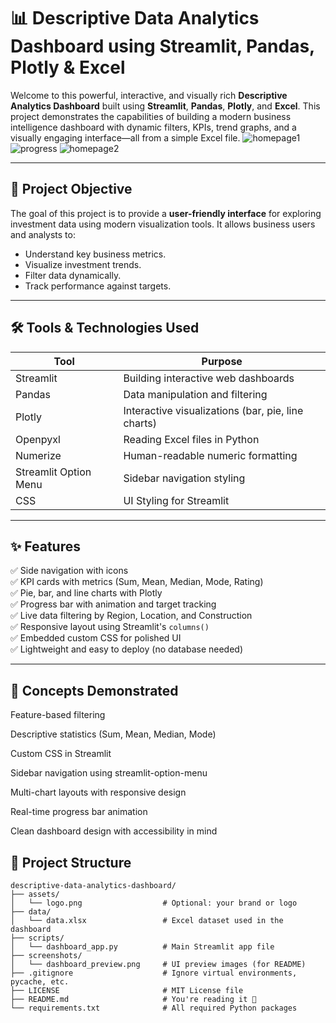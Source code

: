 # 📊 Descriptive Data Analytics Dashboard using Streamlit, Pandas, Plotly & Excel

Welcome to this powerful, interactive, and visually rich **Descriptive Analytics Dashboard** built using **Streamlit**, **Pandas**, **Plotly**, and **Excel**. This project demonstrates the capabilities of building a modern business intelligence dashboard with dynamic filters, KPIs, trend graphs, and a visually engaging interface—all from a simple Excel file.
![homepage1](https://github.com/user-attachments/assets/ea4b8b07-af98-415c-bc7e-95ffa64b4688)
![progress](https://github.com/user-attachments/assets/ec6e8f88-d79a-4a32-b523-90b6ad3bc741)
![homepage2](https://github.com/user-attachments/assets/2e9b9e03-44ca-4deb-8189-5cdea8652b57)


---

## 🧠 Project Objective

The goal of this project is to provide a **user-friendly interface** for exploring investment data using modern visualization tools. It allows business users and analysts to:

- Understand key business metrics.
- Visualize investment trends.
- Filter data dynamically.
- Track performance against targets.

---

## 🛠️ Tools & Technologies Used

| Tool              | Purpose                              |
|------------------|--------------------------------------|
| Streamlit        | Building interactive web dashboards  |
| Pandas           | Data manipulation and filtering      |
| Plotly           | Interactive visualizations (bar, pie, line charts) |
| Openpyxl         | Reading Excel files in Python        |
| Numerize         | Human-readable numeric formatting    |
| Streamlit Option Menu | Sidebar navigation styling      |
| CSS              | UI Styling for Streamlit             |

---

## ✨ Features

✅ Side navigation with icons  
✅ KPI cards with metrics (Sum, Mean, Median, Mode, Rating)  
✅ Pie, bar, and line charts with Plotly  
✅ Progress bar with animation and target tracking  
✅ Live data filtering by Region, Location, and Construction  
✅ Responsive layout using Streamlit's `columns()`  
✅ Embedded custom CSS for polished UI  
✅ Lightweight and easy to deploy (no database needed)  

---

## 🧠 Concepts Demonstrated
Feature-based filtering

Descriptive statistics (Sum, Mean, Median, Mode)

Custom CSS in Streamlit

Sidebar navigation using streamlit-option-menu

Multi-chart layouts with responsive design

Real-time progress bar animation

Clean dashboard design with accessibility in mind

## 🧱 Project Structure

```plaintext
descriptive-data-analytics-dashboard/
├── assets/
│   └── logo.png                  # Optional: your brand or logo
├── data/
│   └── data.xlsx                 # Excel dataset used in the dashboard
├── scripts/
│   └── dashboard_app.py          # Main Streamlit app file
├── screenshots/
│   └── dashboard_preview.png     # UI preview images (for README)
├── .gitignore                    # Ignore virtual environments, pycache, etc.
├── LICENSE                       # MIT License file
├── README.md                     # You're reading it 🙂
└── requirements.txt              # All required Python packages
